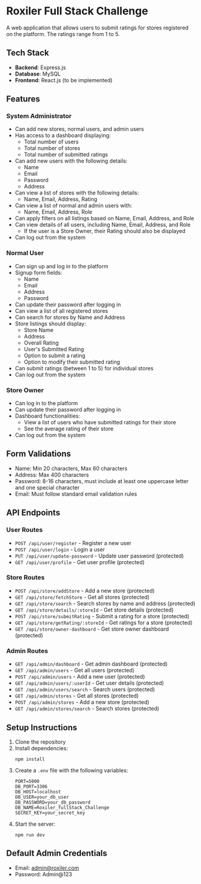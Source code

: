 # Roxiler Full Stack Challenge

A web application that allows users to submit ratings for stores registered on the platform. The ratings range from 1 to 5.

## Tech Stack

- **Backend**: Express.js
- **Database**: MySQL
- **Frontend**: React.js (to be implemented)

## Features

### System Administrator
- Can add new stores, normal users, and admin users
- Has access to a dashboard displaying:
  - Total number of users
  - Total number of stores
  - Total number of submitted ratings
- Can add new users with the following details:
  - Name
  - Email
  - Password
  - Address
- Can view a list of stores with the following details:
  - Name, Email, Address, Rating
- Can view a list of normal and admin users with:
  - Name, Email, Address, Role
- Can apply filters on all listings based on Name, Email, Address, and Role
- Can view details of all users, including Name, Email, Address, and Role
  - If the user is a Store Owner, their Rating should also be displayed
- Can log out from the system

### Normal User
- Can sign up and log in to the platform
- Signup form fields:
  - Name
  - Email
  - Address
  - Password
- Can update their password after logging in
- Can view a list of all registered stores
- Can search for stores by Name and Address
- Store listings should display:
  - Store Name
  - Address
  - Overall Rating
  - User's Submitted Rating
  - Option to submit a rating
  - Option to modify their submitted rating
- Can submit ratings (between 1 to 5) for individual stores
- Can log out from the system

### Store Owner
- Can log in to the platform
- Can update their password after logging in
- Dashboard functionalities:
  - View a list of users who have submitted ratings for their store
  - See the average rating of their store
- Can log out from the system

## Form Validations
- Name: Min 20 characters, Max 60 characters
- Address: Max 400 characters
- Password: 8-16 characters, must include at least one uppercase letter and one special character
- Email: Must follow standard email validation rules

## API Endpoints

### User Routes
- `POST /api/user/register` - Register a new user
- `POST /api/user/login` - Login a user
- `PUT /api/user/update-password` - Update user password (protected)
- `GET /api/user/profile` - Get user profile (protected)

### Store Routes
- `POST /api/store/addStore` - Add a new store (protected)
- `GET /api/store/fetchStore` - Get all stores (protected)
- `GET /api/store/search` - Search stores by name and address (protected)
- `GET /api/store/details/:storeId` - Get store details (protected)
- `POST /api/store/submitRating` - Submit a rating for a store (protected)
- `GET /api/store/getRating/:storeId` - Get ratings for a store (protected)
- `GET /api/store/owner-dashboard` - Get store owner dashboard (protected)

### Admin Routes
- `GET /api/admin/dashboard` - Get admin dashboard (protected)
- `GET /api/admin/users` - Get all users (protected)
- `POST /api/admin/users` - Add a new user (protected)
- `GET /api/admin/users/:userId` - Get user details (protected)
- `GET /api/admin/users/search` - Search users (protected)
- `GET /api/admin/stores` - Get all stores (protected)
- `POST /api/admin/stores` - Add a new store (protected)
- `GET /api/admin/stores/search` - Search stores (protected)

## Setup Instructions

1. Clone the repository
2. Install dependencies:
   ```
   npm install
   ```
3. Create a `.env` file with the following variables:
   ```
   PORT=5000
   DB_PORT=3306
   DB_HOST=localhost
   DB_USER=your_db_user
   DB_PASSWORD=your_db_password
   DB_NAME=Roxiler_fullStack_Challenge
   SECRET_KEY=your_secret_key
   ```
4. Start the server:
   ```
   npm run dev
   ```

## Default Admin Credentials
- Email: admin@roxiler.com
- Password: Admin@123 